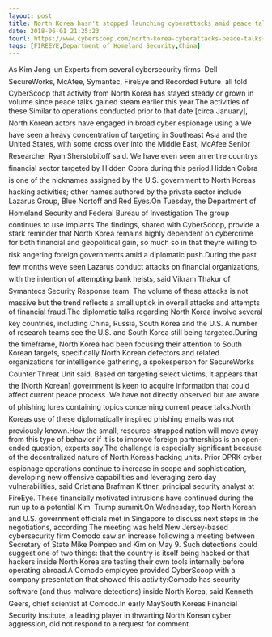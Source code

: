 ```yaml
---
layout: post
title: North Korea hasn't stopped launching cyberattacks amid peace talks
date: 2018-06-01 21:25:23
tourl: https://www.cyberscoop.com/north-korea-cyberattacks-peace-talks-recorded-future-comodo/?category_news=technology
tags: [FIREEYE,Department of Homeland Security,China]
---
```

As Kim Jong-un Experts from several cybersecurity firms  Dell SecureWorks, McAfee, Symantec, FireEye and Recorded Future  all told CyberScoop that activity from North Korea has stayed steady or grown in volume since peace talks gained steam earlier this year.The activities of these Similar to operations conducted prior to that date [circa January], North Korean actors have engaged in broad cyber espionage using a We have seen a heavy concentration of targeting in Southeast Asia and the United States, with some cross over into the Middle East, McAfee Senior Researcher Ryan Sherstobitoff said. We have even seen an entire countrys financial sector targeted by Hidden Cobra during this period.Hidden Cobra is one of the nicknames assigned by the U.S. government to North Koreas hacking activities; other names authored by the private sector include Lazarus Group, Blue Nortoff and Red Eyes.On Tuesday, the Department of Homeland Security and Federal Bureau of Investigation The group continues to use implants The findings, shared with CyberScoop, provide a stark reminder that North Korea remains highly dependent on cybercrime for both financial and geopolitical gain, so much so in that theyre willing to risk angering foreign governments amid a diplomatic push.During the past few months weve seen Lazarus conduct attacks on financial organizations, with the intention of attempting bank heists, said Vikram Thakur of Symantecs Security Response team. The volume of these attacks is not massive but the trend reflects a small uptick in overall attacks and attempts of financial fraud.The diplomatic talks regarding North Korea involve several key countries, including China, Russia, South Korea and the U.S. A number of research teams see the U.S. and South Korea still being targeted.During the timeframe, North Korea had been focusing their attention to South Korean targets, specifically North Korean defectors and related organizations for intelligence gathering, a spokesperson for SecureWorks Counter Threat Unit said. Based on targeting select victims, it appears that the [North Korean] government is keen to acquire information that could affect current peace process  We have not directly observed but are aware of phishing lures containing topics concerning current peace talks.North Koreas use of these diplomatically inspired phishing emails was not previously known.How the small, resource-strapped nation will move away from this type of behavior if it is to improve foreign partnerships is an open-ended question, experts say.The challenge is especially significant because of the decentralized nature of North Koreas hacking units. Prior DPRK cyber espionage operations continue to increase in scope and sophistication, developing new offensive capabilities and leveraging zero day vulnerabilities, said Cristiana Brafman Kittner, principal security analyst at FireEye. These financially motivated intrusions have continued during the run up to a potential Kim  Trump summit.On Wednesday, top North Korean and U.S. government officials met in Singapore to discuss next steps in the negotiations, according The meeting was held New Jersey-based cybersecurity firm Comodo saw an increase following a meeting between Secretary of State Mike Pompeo and Kim on May 9. Such detections could suggest one of two things: that the country is itself being hacked or that hackers inside North Korea are testing their own tools internally before operating abroad.A Comodo employee provided CyberScoop with a company presentation that showed this activity:Comodo has security software (and thus malware detections) inside North Korea, said Kenneth Geers, chief scientist at Comodo.In early MaySouth Koreas Financial Security Institute, a leading player in thwarting North Korean cyber aggression, did not respond to a request for comment.